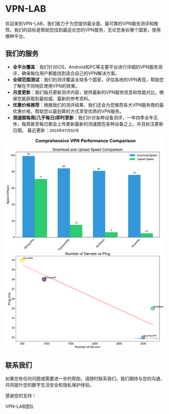 # VPN-LAB

欢迎来到VPN-LAB，我们致力于为您提供最全面、最可靠的VPN服务测评和推荐。我们的目标是帮助您找到最适合您的VPN服务，无论您身处哪个国家，使用哪种平台。

## 我们的服务

- **全平台覆盖**：我们针对iOS、Android和PC等主要平台进行详细的VPN服务测评，确保每位用户都能找到适合自己的VPN解决方案。
- **全球范围测试**：我们的测评覆盖全球多个国家，评估各地的VPN表现，帮助您了解在不同地区使用VPN的效果。
- **月度更新**：我们每月更新测评内容，提供最新的VPN服务信息和性能对比，确保您能获取到最权威、最新的参考资料。
- **优惠价格推荐**：根据我们的测评结果，我们还会为您推荐各大VPN服务商的最优惠价格，帮助您以最划算的方式享受优质的VPN服务。
- **测速图每周(几乎每日)即时更新**：我们针对各种设备测评，一年四季全年无休，每周甚至每日都会上传更新最新的测速图在各种设备之上。并且标注更新日期。
最近更新：`2024年07月02号`


<img src="./assets/sample/vpn_performance_comparison.png" alt="drawing" width="1000"/>



## 联系我们

如果您有任何问题或需要进一步的帮助，请随时联系我们。我们期待与您的沟通，共同提升您的数字生活安全和隐私保护体验。

感谢您的支持！

VPN-LAB团队